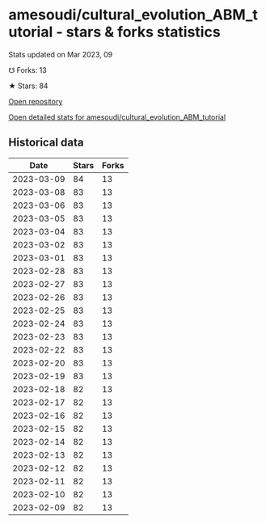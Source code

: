 # amesoudi/cultural_evolution_ABM_tutorial - stars & forks statistics

Stats updated on Mar 2023, 09

☋ Forks: 13

★ Stars: 84

[Open repository](https://github.com/amesoudi/cultural_evolution_ABM_tutorial)

[Open detailed stats for amesoudi/cultural_evolution_ABM_tutorial](https://reviewgithub.com/rep/amesoudi/cultural_evolution_ABM_tutorial)

## Historical data
| Date | Stars | Forks |
|------|-------|-------|
| 2023-03-09 | 84 | 13 | 
| 2023-03-08 | 83 | 13 | 
| 2023-03-06 | 83 | 13 | 
| 2023-03-05 | 83 | 13 | 
| 2023-03-04 | 83 | 13 | 
| 2023-03-02 | 83 | 13 | 
| 2023-03-01 | 83 | 13 | 
| 2023-02-28 | 83 | 13 | 
| 2023-02-27 | 83 | 13 | 
| 2023-02-26 | 83 | 13 | 
| 2023-02-25 | 83 | 13 | 
| 2023-02-24 | 83 | 13 | 
| 2023-02-23 | 83 | 13 | 
| 2023-02-22 | 83 | 13 | 
| 2023-02-20 | 83 | 13 | 
| 2023-02-19 | 83 | 13 | 
| 2023-02-18 | 82 | 13 | 
| 2023-02-17 | 82 | 13 | 
| 2023-02-16 | 82 | 13 | 
| 2023-02-15 | 82 | 13 | 
| 2023-02-14 | 82 | 13 | 
| 2023-02-13 | 82 | 13 | 
| 2023-02-12 | 82 | 13 | 
| 2023-02-11 | 82 | 13 | 
| 2023-02-10 | 82 | 13 | 
| 2023-02-09 | 82 | 13 | 

